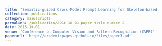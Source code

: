 ```yaml
---
title: "Semantic-guided Cross-Model Prompt Learning for Skeleton-based Zero-shot Action Recognition"
collection: publications
category: manuscripts
permalink: /publication/2010-10-01-paper-title-number-2
date: 2015-10-01
venue: 'Conference on Computer Vision and Pattern Recognition (CVPR)'
paperurl: 'http://academicpages.github.io/files/paper3.pdf'
---
```

